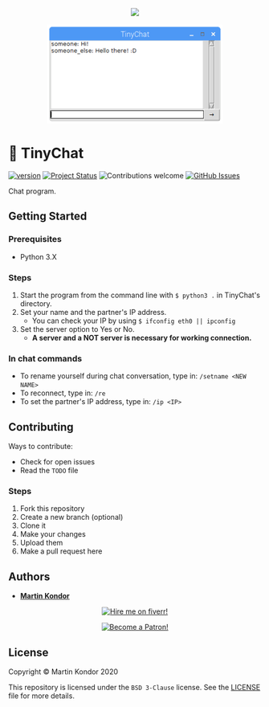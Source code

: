 <p align="center">
    <img width="35" src="icon.ico">
</p>

<p align="center">
    <img width="350" src="docs/img/readme.png">
</p>

# 💬 TinyChat

[![version](https://img.shields.io/badge/version-v0.9.1-red.svg)](https://github.com/MartinKondor/TinyChat) [![Project Status](https://img.shields.io/badge/status-active-brightgreen.svg)](https://github.com/MartinKondor/TinyChat) ![Contributions welcome](https://img.shields.io/badge/contributions-welcome-brightgreen.svg) [![GitHub Issues](https://img.shields.io/github/issues/MartinKondor/TinyChat.svg)](https://github.com/MartinKondor/TinyChat/issues)

Chat program.

## Getting Started

### Prerequisites

* Python 3.X

### Steps

1. Start the program from the command line with `$ python3 .` in TinyChat's directory.
2. Set your name and the partner's IP address.
    * You can check your IP by using `$ ifconfig eth0 || ipconfig`
3. Set the server option to Yes or No.
    * **A server and a NOT server is necessary for working connection.**

### In chat commands

* To rename yourself during chat conversation, type in: `/setname <NEW NAME>`
* To reconnect, type in: `/re`
* To set the partner's IP address, type in: `/ip <IP>`

## Contributing

Ways to contribute:

* Check for open issues
* Read the ```TODO``` file

### Steps

1. Fork this repository
2. Create a new branch (optional)
3. Clone it
4. Make your changes
5. Upload them
6. Make a pull request here

## Authors

* **[Martin Kondor](https://github.com/MartinKondor)**

<p align="center">
<a title="Fiverr" href="https://www.fiverr.com/martinkondor">
<img id="fiverr-img" class="img-responsive" alt="Hire me on fiverr!" title="Hire me on fiverr!" src="https://martinkondor.github.io/img/hire_me_on_fiverr_button.png" width="222">
</a>
</p>

<p align="center"><a href="https://www.patreon.com/bePatron?u=17006186" data-patreon-widget-type="become-patron-button"><img width="222" class="img-responsive" alt="Become a Patron!" title="Become a Patron!" src="https://martinkondor.github.io/img/become_a_patron_button.png"></a></p>

## License

Copyright &copy; Martin Kondor 2020

This repository is licensed under the ```BSD 3-Clause``` license.
See the [LICENSE](./LICENSE) file for more details.
